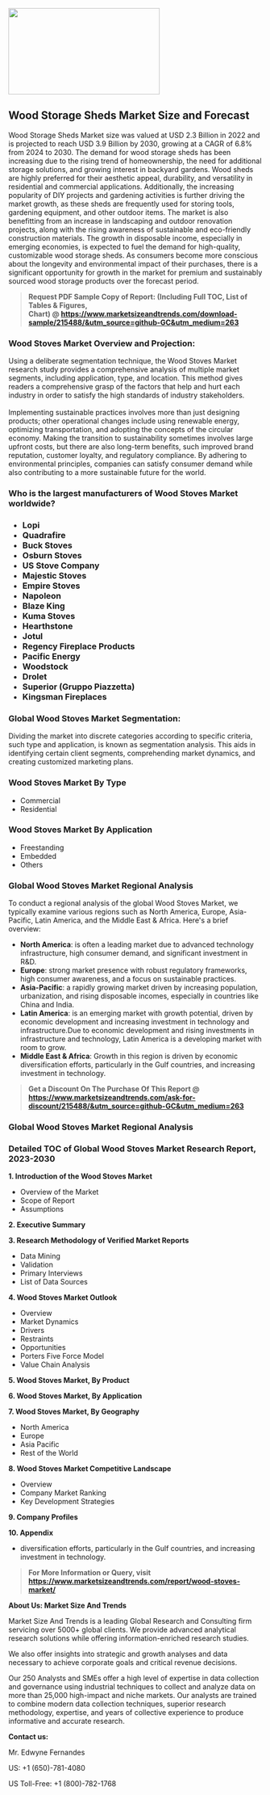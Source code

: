 <p><img class="alignnone size-medium wp-image-20088" src="https://ffe5etoiles.com/wp-content/uploads/2024/12/MST1-300x171.png" alt="" width="300" height="171" /></p><h2>Wood Storage Sheds Market Size and Forecast</h2><p>Wood Storage Sheds Market size was valued at USD 2.3 Billion in 2022 and is projected to reach USD 3.9 Billion by 2030, growing at a CAGR of 6.8% from 2024 to 2030. The demand for wood storage sheds has been increasing due to the rising trend of homeownership, the need for additional storage solutions, and growing interest in backyard gardens. Wood sheds are highly preferred for their aesthetic appeal, durability, and versatility in residential and commercial applications. Additionally, the increasing popularity of DIY projects and gardening activities is further driving the market growth, as these sheds are frequently used for storing tools, gardening equipment, and other outdoor items. The market is also benefitting from an increase in landscaping and outdoor renovation projects, along with the rising awareness of sustainable and eco-friendly construction materials. The growth in disposable income, especially in emerging economies, is expected to fuel the demand for high-quality, customizable wood storage sheds. As consumers become more conscious about the longevity and environmental impact of their purchases, there is a significant opportunity for growth in the market for premium and sustainably sourced wood storage products over the forecast period.</p><blockquote id="" class=""><strong>Request PDF Sample Copy of Report: (Including Full TOC, List of Tables &amp; Figures, Chart)&nbsp;@&nbsp;<strong><a href="https://www.marketsizeandtrends.com/download-sample/215488/&utm_source=github-GC&utm_medium=263" target="_blank">https://www.marketsizeandtrends.com/download-sample/215488/&utm_source=github-GC&utm_medium=263</a></strong></strong></blockquote><h3 id="" class="">Wood Stoves Market&nbsp;Overview and Projection:</h3><p id="" class="">Using a deliberate segmentation technique, the Wood Stoves Market research study provides a comprehensive analysis of multiple market segments, including application, type, and location. This method gives readers a comprehensive grasp of the factors that help and hurt each industry in order to satisfy the high standards of industry stakeholders. <br /> <br />Implementing sustainable practices involves more than just designing products; other operational changes include using renewable energy, optimizing transportation, and adopting the concepts of the circular economy. Making the transition to sustainability sometimes involves large upfront costs, but there are also long-term benefits, such improved brand reputation, customer loyalty, and regulatory compliance. By adhering to environmental principles, companies can satisfy consumer demand while also contributing to a more sustainable future for the world.</p><h3 id="" class="">Who is the largest manufacturers of&nbsp;Wood Stoves Market worldwide?</h3><h3 class=""><p><ul><li>Lopi </li><li> Quadrafire </li><li> Buck Stoves </li><li> Osburn Stoves </li><li> US Stove Company </li><li> Majestic Stoves </li><li> Empire Stoves </li><li> Napoleon </li><li> Blaze King </li><li> Kuma Stoves </li><li> Hearthstone </li><li> Jotul </li><li> Regency Fireplace Products </li><li> Pacific Energy </li><li> Woodstock </li><li> Drolet </li><li> Superior (Gruppo Piazzetta) </li><li> Kingsman Fireplaces</li></ul></p></h3><h3 id="" class="">Global&nbsp;Wood Stoves Market Segmentation:</h3><p id="" class="">Dividing the market into discrete categories according to specific criteria, such type and application, is known as segmentation analysis. This aids in identifying certain client segments, comprehending market dynamics, and creating customized marketing plans.</p><h3 id="" class="">Wood Stoves Market&nbsp;By Type</h3><p><p><ul><li>Commercial</li><li> Residential</p></li></ul></p></p><h3 id="" class="">Wood Stoves Market&nbsp;By Application</h3><p class=""><p><ul><li>Freestanding</li><li> Embedded</li><li> Others</li></ul></p></p><h3 id="" class="">Global Wood Stoves Market Regional Analysis</h3><p id="" class="">To conduct a regional analysis of the global Wood Stoves Market, we typically examine various regions such as North America, Europe, Asia-Pacific, Latin America, and the Middle East &amp; Africa. Here's a brief overview:</p><ul><li><strong>North America</strong>: is often a leading market due to advanced technology infrastructure, high consumer demand, and significant investment in R&amp;D.</li><li><strong>Europe</strong>: strong market presence with robust regulatory frameworks, high consumer awareness, and a focus on sustainable practices.</li><li><strong>Asia-Pacific</strong>: a rapidly growing market driven by increasing population, urbanization, and rising disposable incomes, especially in countries like China and India.</li><li><strong>Latin America</strong>: is an emerging market with growth potential, driven by economic development and increasing investment in technology and infrastructure.Due to economic development and rising investments in infrastructure and technology, Latin America is a developing market with room to grow.</li><li><strong>Middle East &amp; Africa</strong>: Growth in this region is driven by economic diversification efforts, particularly in the Gulf countries, and increasing investment in technology.</li></ul><blockquote id="" class=""><strong>Get a Discount On The Purchase Of This Report @ <strong><a href="https://www.marketsizeandtrends.com/ask-for-discount/215488/&utm_source=github-GC&utm_medium=263" target="_blank">https://www.marketsizeandtrends.com/ask-for-discount/215488/&utm_source=github-GC&utm_medium=263</a></strong></strong></blockquote><h3 id="" class="">Global Wood Stoves Market Regional Analysis</h3><h3 id="" class="">Detailed TOC of Global Wood Stoves Market Research Report, 2023-2030</h3><p id="" class=""><strong>1. Introduction of the Wood Stoves Market</strong></p><ul><li>Overview of the Market</li><li>Scope of Report</li><li>Assumptions</li></ul><p id="" class=""><strong>2. Executive Summary</strong></p><p id="" class=""><strong>3. Research Methodology of Verified Market Reports</strong></p><ul><li>Data Mining</li><li>Validation</li><li>Primary Interviews</li><li>List of Data Sources</li></ul><p id="" class=""><strong>4. Wood Stoves Market Outlook</strong></p><ul><li>Overview</li><li>Market Dynamics</li><li>Drivers</li><li>Restraints</li><li>Opportunities</li><li>Porters Five Force Model</li><li>Value Chain Analysis</li></ul><p id="" class=""><strong>5. Wood Stoves Market, By Product</strong></p><p id="" class=""><strong>6. Wood Stoves Market, By Application</strong></p><p id="" class=""><strong>7. Wood Stoves Market, By Geography</strong></p><ul><li>North America</li><li>Europe</li><li>Asia Pacific</li><li>Rest of the World</li></ul><p id="" class=""><strong>8. Wood Stoves Market Competitive Landscape</strong></p><ul><li>Overview</li><li>Company Market Ranking</li><li>Key Development Strategies</li></ul><p id="" class=""><strong>9. Company Profiles</strong></p><p id="" class=""><strong>10. Appendix</strong></p><ul><li>diversification efforts, particularly in the Gulf countries, and increasing investment in technology.</li></ul><blockquote id="" class=""><strong>For More Information or Query, visit <strong><strong><a href="https://www.marketsizeandtrends.com/report/wood-stoves-market/" target="_blank">https://www.marketsizeandtrends.com/report/wood-stoves-market/</a></strong></strong></strong></blockquote><p id="" class=""><strong>About Us: Market Size And Trends</strong></p><p id="" class="">Market Size And Trends is a leading Global Research and Consulting firm servicing over 5000+ global clients. We provide advanced analytical research solutions while offering information-enriched research studies.</p><p id="" class="">We also offer insights into strategic and growth analyses and data necessary to achieve corporate goals and critical revenue decisions.</p><p id="" class="">Our 250 Analysts and SMEs offer a high level of expertise in data collection and governance using industrial techniques to collect and analyze data on more than 25,000 high-impact and niche markets. Our analysts are trained to combine modern data collection techniques, superior research methodology, expertise, and years of collective experience to produce informative and accurate research.</p><p id="" class=""><strong>Contact us:</strong></p><p id="" class="">Mr. Edwyne Fernandes</p><p id="" class="">US: +1 (650)-781-4080</p><p id="" class="">US Toll-Free: +1 (800)-782-1768</p>

